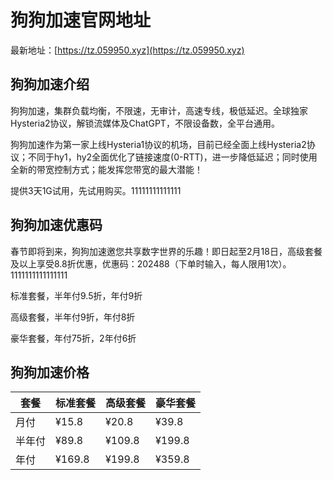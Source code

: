 # 狗狗加速官网地址

最新地址：[https://tz.059950.xyz](https://tz.059950.xyz)

## 狗狗加速介绍

狗狗加速，集群负载均衡，不限速，无审计，高速专线，极低延迟。全球独家Hysteria2协议，解锁流媒体及ChatGPT，不限设备数，全平台通用。

狗狗加速作为第一家上线Hysteria1协议的机场，目前已经全面上线Hysteria2协议；不同于hy1，hy2全面优化了链接速度(0-RTT)，进一步降低延迟；同时使用全新的带宽控制方式；能发挥您带宽的最大潜能！

提供3天1G试用，先试用购买。11111111111111

## 狗狗加速优惠码

春节即将到来，狗狗加速邀您共享数字世界的乐趣！即日起至2月18日，高级套餐及以上享受8.8折优惠，优惠码：202488（下单时输入，每人限用1次）。1111111111111111

标准套餐，半年付9.5折，年付9折

高级套餐，半年付9折，年付8折

豪华套餐，年付75折，2年付6折

## 狗狗加速价格

|套餐|标准套餐|高级套餐|豪华套餐|
|----|----|----|----|
|月付|¥15.8|¥20.8|¥39.8|
|半年付|¥89.8|¥109.8|¥199.8|
|年付|¥169.8|¥199.8|¥359.8|
